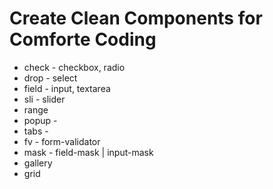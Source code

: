 # Create Clean Components for Comforte Coding
 
+ check - checkbox, radio
+ drop - select
+ field - input, textarea 
+ sli - slider
+ range
+ popup - 
+ tabs -
+ fv - form-validator
+ mask - field-mask | input-mask
+ gallery
+ grid
